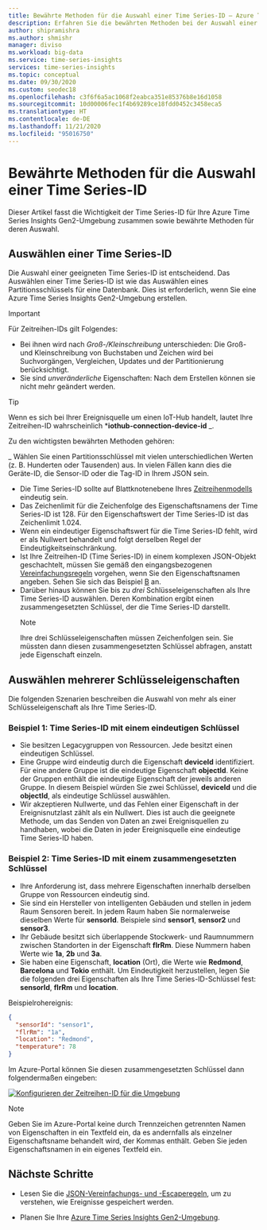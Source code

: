 ```yaml
---
title: Bewährte Methoden für die Auswahl einer Time Series-ID – Azure Time Series Insights | Microsoft-Dokumentation
description: Erfahren Sie die bewährten Methoden bei der Auswahl einer Time Series-ID in Azure Time Series Insights Gen2.
author: shipramishra
ms.author: shmishr
manager: diviso
ms.workload: big-data
ms.service: time-series-insights
services: time-series-insights
ms.topic: conceptual
ms.date: 09/30/2020
ms.custom: seodec18
ms.openlocfilehash: c3f6f6a5ac1068f2eabca351e85376b8e16d1058
ms.sourcegitcommit: 10d00006fec1f4b69289ce18fdd0452c3458eca5
ms.translationtype: HT
ms.contentlocale: de-DE
ms.lasthandoff: 11/21/2020
ms.locfileid: "95016750"
---
```

# <a name="best-practices-for-choosing-a-time-series-id"></a>Bewährte Methoden für die Auswahl einer Time Series-ID

Dieser Artikel fasst die Wichtigkeit der Time Series-ID für Ihre Azure Time Series Insights Gen2-Umgebung zusammen sowie bewährte Methoden für deren Auswahl.

## <a name="choose-a-time-series-id"></a>Auswählen einer Time Series-ID

Die Auswahl einer geeigneten Time Series-ID ist entscheidend. Das Auswählen einer Time Series-ID ist wie das Auswählen eines Partitionsschlüssels für eine Datenbank. Dies ist erforderlich, wenn Sie eine Azure Time Series Insights Gen2-Umgebung erstellen.

> [!IMPORTANT]
> Für Zeitreihen-IDs gilt Folgendes:
>
> * Bei ihnen wird nach *Groß-/Kleinschreibung* unterschieden: Die Groß- und Kleinschreibung von Buchstaben und Zeichen wird bei Suchvorgängen, Vergleichen, Updates und der Partitionierung berücksichtigt.
> * Sie sind *unveränderliche* Eigenschaften: Nach dem Erstellen können sie nicht mehr geändert werden.

> [!TIP]
> Wenn es sich bei Ihrer Ereignisquelle um einen IoT-Hub handelt, lautet Ihre Zeitreihen-ID wahrscheinlich ***iothub-connection-device-id** _.

Zu den wichtigsten bewährten Methoden gehören:

_ Wählen Sie einen Partitionsschlüssel mit vielen unterschiedlichen Werten (z. B. Hunderten oder Tausenden) aus. In vielen Fällen kann dies die Geräte-ID, die Sensor-ID oder die Tag-ID in Ihrem JSON sein.
* Die Time Series-ID sollte auf Blattknotenebene Ihres [Zeitreihenmodells](./concepts-model-overview.md) eindeutig sein.
* Das Zeichenlimit für die Zeichenfolge des Eigenschaftsnamens der Time Series-ID ist 128. Für den Eigenschaftswert der Time Series-ID ist das Zeichenlimit 1.024.
* Wenn ein eindeutiger Eigenschaftswert für die Time Series-ID fehlt, wird er als Nullwert behandelt und folgt derselben Regel der Eindeutigkeitseinschränkung.
* Ist Ihre Zeitreihen-ID (Time Series-ID) in einem komplexen JSON-Objekt geschachtelt, müssen Sie gemäß den eingangsbezogenen [Vereinfachungsregeln](./concepts-json-flattening-escaping-rules.md) vorgehen, wenn Sie den Eigenschaftsnamen angeben. Sehen Sie sich das Beispiel [B](concepts-json-flattening-escaping-rules.md#example-b) an.
* Darüber hinaus können Sie bis zu *drei* Schlüsseleigenschaften als Ihre Time Series-ID auswählen. Deren Kombination ergibt einen zusammengesetzten Schlüssel, der die Time Series-ID darstellt.  
  > [!NOTE]
  > Ihre drei Schlüsseleigenschaften müssen Zeichenfolgen sein.
  > Sie müssten dann diesen zusammengesetzten Schlüssel abfragen, anstatt jede Eigenschaft einzeln.

## <a name="select-more-than-one-key-property"></a>Auswählen mehrerer Schlüsseleigenschaften

Die folgenden Szenarien beschreiben die Auswahl von mehr als einer Schlüsseleigenschaft als Ihre Time Series-ID.  

### <a name="example-1-time-series-id-with-a-unique-key"></a>Beispiel 1: Time Series-ID mit einem eindeutigen Schlüssel

* Sie besitzen Legacygruppen von Ressourcen. Jede besitzt einen eindeutigen Schlüssel.
* Eine Gruppe wird eindeutig durch die Eigenschaft **deviceId** identifiziert. Für eine andere Gruppe ist die eindeutige Eigenschaft **objectId**. Keine der Gruppen enthält die eindeutige Eigenschaft der jeweils anderen Gruppe. In diesem Beispiel würden Sie zwei Schlüssel, **deviceId** und die **objectId**, als eindeutige Schlüssel auswählen.
* Wir akzeptieren Nullwerte, und das Fehlen einer Eigenschaft in der Ereignisnutzlast zählt als ein Nullwert. Dies ist auch die geeignete Methode, um das Senden von Daten an zwei Ereignisquellen zu handhaben, wobei die Daten in jeder Ereignisquelle eine eindeutige Time Series-ID haben.

### <a name="example-2-time-series-id-with-a-composite-key"></a>Beispiel 2: Time Series-ID mit einem zusammengesetzten Schlüssel

* Ihre Anforderung ist, dass mehrere Eigenschaften innerhalb derselben Gruppe von Ressourcen eindeutig sind.
* Sie sind ein Hersteller von intelligenten Gebäuden und stellen in jedem Raum Sensoren bereit. In jedem Raum haben Sie normalerweise dieselben Werte für **sensorId**. Beispiele sind **sensor1**, **sensor2** und **sensor3**.
* Ihr Gebäude besitzt sich überlappende Stockwerk- und Raumnummern zwischen Standorten in der Eigenschaft **flrRm**. Diese Nummern haben Werte wie **1a**, **2b** und **3a**.
* Sie haben eine Eigenschaft, **location** (Ort), die Werte wie **Redmond**, **Barcelona** und **Tokio** enthält. Um Eindeutigkeit herzustellen, legen Sie die folgenden drei Eigenschaften als Ihre Time Series-ID-Schlüssel fest: **sensorId**, **flrRm** und **location**.

Beispielrohereignis:

```JSON
{
  "sensorId": "sensor1",
  "flrRm": "1a",
  "location": "Redmond",
  "temperature": 78
}
```

Im Azure-Portal können Sie diesen zusammengesetzten Schlüssel dann folgendermaßen eingeben:

[![Konfigurieren der Zeitreihen-ID für die Umgebung](media/v2-how-to-tsid/configure-environment-key.png)](media/v2-how-to-tsid/configure-environment-key.png#lightbox)

  > [!NOTE]
  > Geben Sie im Azure-Portal keine durch Trennzeichen getrennten Namen von Eigenschaften in ein Textfeld ein, da es andernfalls als einzelner Eigenschaftsname behandelt wird, der Kommas enthält.
  > Geben Sie jeden Eigenschaftsnamen in ein eigenes Textfeld ein.

## <a name="next-steps"></a>Nächste Schritte

* Lesen Sie die [JSON-Vereinfachungs- und -Escaperegeln](./concepts-json-flattening-escaping-rules.md), um zu verstehen, wie Ereignisse gespeichert werden.

* Planen Sie Ihre [Azure Time Series Insights Gen2-Umgebung](./how-to-plan-your-environment.md).